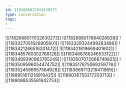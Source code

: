 ```yaml
---
id: 1182688017032630273
type: conversation
tags:
- 
---
```

![[1182688017032630273]]
![[1182688017884028928]]
![[1183327051626905601]]
![[1183329324499263489]]
![[1183421266516201472]]
![[1183421819669401602]]
![[1183485760302768128]]
![[1183486786246533122]]
![[1183489390963765249]]
![[1183507072668749825]]
![[1183509596054474752]]
![[1183517875069259776]]
![[1183524596957564928]]
![[1183669713219411969]]
![[1188951611218919425]]
![[1189036750217203713]]
![[1189088535581642753]]

